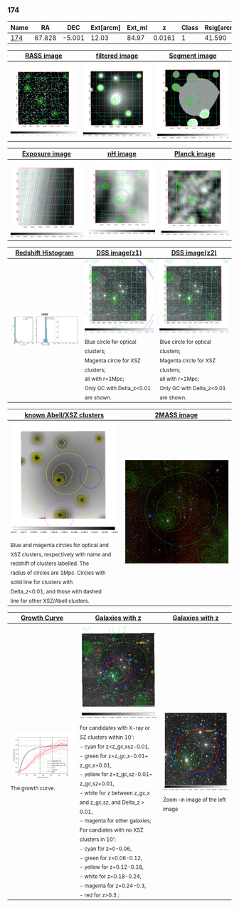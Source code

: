 <div STYLE="page-break-after: always;"></div>

### 174

|Name          |RA          |DEC      | Ext[arcm] | Ext_ml | z    | Class| Rsig[arcmin] | CRsig[c/s] | CR500[c/s] | R500[Mpc] |L500[erg/s]|F500[erg/s/cm^2]| M500[Msun]|Tx[keV]|beta|GC(XSZ,Delta_z<0.01)| GC(OPT,Delta_z<0.01)|GC|alias|
|--------------|------------|------------|---|---|-----------|--------|------|------|----|----|----|----|----|----|----|----|----|----|---|
|[174](script/174.md)     | 67.828       | -5.001       | 12.03    | 84.97   | 0.0161 | 1   | 41.590 |0.578 |0.545 |0.518 |4.582e+42 |7.859e-12 |4.005e+13 |1.224 |0.508 |-, |N, |-, |t489|

|[RASS image](../image/174/174_img.pdf)|[filtered image](../image/174/174_fil.pdf)|[Segment image](../image/174/174_seg.pdf)|
|-------------------|--------------------|-------------------|
| <img src="../image/174/174_img.png" width="300">  | <img src="../image/174/174_fil.png" width="300">   | <img src="../image/174/174_seg.png" width="300">  |

|[Exposure image](../image/174/174_mex.pdf)| [nH image](../image/174/174_nh.pdf)| [Planck image](../image/174/174_p.pdf)|
|-------------------|--------------------|-------------------|
|<img src="../image/174/174_mex.png" width="300">   | <img src="../image/174/174_nh.png" width="300">    | <img src="../image/174/174_p.png" width="300"> |

|[Redshift Histogram](../image/174/174_zg.pdf) | [DSS image(z1)](../image/174/174_dss_z1.pdf)      |  [DSS image(z2)](../image/174/174_dss_z2.pdf)    |
|-------------------|--------------------|-------------------|
|<img src="../image/174/174_zg.png" width="300"> |<img src="../image/174/174_dss_z1.png" width="300"> <sub><br>Blue circle for optical clusters; <br>Magenta circle for XSZ clusters; <br>all with r=1Mpc; <br>Only GC with Delta_z<0.01 are shown. </sub>| <img src="../image/174/174_dss_z2.png" width="300"><sub><br>Blue circle for optical clusters; <br>Magenta circle for XSZ clusters; <br>all with r=1Mpc; <br>Only GC with Delta_z<0.01 are shown. </sub> |

|[known Abell/XSZ clusters](../image/174/174_m.pdf) | [2MASS image](../image/174/174_2mass.pdf)      |
|-------------------|-------------------|
|<img src=../image/174/174_m.png width="300"> <sub><br>Blue and magenta circles for optical and <br>XSZ clusters, respectively with name and <br>redshift of clusters labelled. The <br>radius of circles are 1Mpc. Circles with <br>solid line for clusters with <br>Delta_z<0.01, and those with dashed <br>line for other XSZ/Abell clusters.        </sub>|<img src="../image/174/174_2mass.png" width="300">  |

|[Growth Curve](../image/174/174_gca_all.png) |[Galaxies with z](../image/174/174_opt_ned.pdf) |[Galaxies with z](../image/174/174_opt_ned_zoom.pdf) |
|-------------------|-------------------|-------------------|
| <img src="../image/174/174_gca_all.png" width="300"> <sub><br>The growth curve.</sub>| <img src=../image/174/174_opt_ned.png width="300"> <br><sub> For candidates with X-ray or SZ clusters within 10': <br> - cyan for z<z_gc,xsz-0.01, <br> - green for z=z_gc,x-0.01~ z_gc,x+0.01, <br> - yellow for z=z_gc,sz-0.01~ z_gc,sz+0.01, <br> - white for z between z_gc,x and z_gc,sz, and Delta_z > 0.01, <br> - magenta for other galaxies; <br>For candiates with no XSZ clusters in 10': <br> - cyan for z=0-0.06, <br> - green for z=0.06-0.12, <br> - yellow for z=0.12-0.18, <br> - white for z=0.18-0.24, <br> - magenta for z=0.24-0.3, <br> - red for z>0.3 ;  </sub>|<img src=../image/174/174_opt_ned_zoom.png width="300">  <br><sub> Zoom-in image of the left image</sub>|




